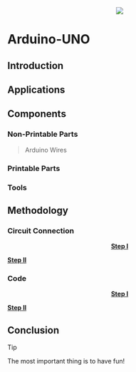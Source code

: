 <p align="center">
  <img src="https://s-m.com.sa/ar/images/logo.png" />

# **Arduino-UNO**

## **Introduction**

## **Applications**

## **Components**
### Non-Printable Parts
> Arduino
> Wires
### Printable Parts
### Tools

## **Methodology**
### Circuit Connection
<p align="center" >
<ins> <b> Step I </b> </ins>
  
<ins> <b> Step II </b> </ins>
</p>

### Code
<p align="center" >
 <ins> <b> Step I </b> </ins>

  <ins> <b> Step II </b> </ins>
</p>


## **Conclusion**
> [!TIP]
> The most important thing is to have fun!






